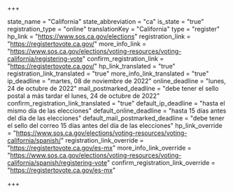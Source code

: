 +++

state_name = "California"
state_abbreviation = "ca"
is_state = "true"
registration_type = "online"
translationKey = "California"
type = "register"
hp_link = "https://www.sos.ca.gov/elections"
registration_link = "https://registertovote.ca.gov/"
more_info_link = "https://www.sos.ca.gov/elections/voting-resources/voting-california/registering-vote"
confirm_registration_link = "https://registertovote.ca.gov/"
hp_link_translated = "true"
registration_link_translated = "true"
more_info_link_translated = "true"
ip_deadline = "martes, 08 de noviembre de 2022"
online_deadline = "lunes, 24 de octubre de 2022"
mail_postmarked_deadline = "debe tener el sello postal a más tardar el lunes, 24 de octubre de 2022"
confirm_registration_link_translated = "true"
default_ip_deadline = "hasta el mismo día de las elecciones"
default_online_deadline = "hasta 15 días antes del día de las elecciones"
default_mail_postmarked_deadline = "debe tener el sello del correo 15 días antes del día de las elecciones"
hp_link_override = "https://www.sos.ca.gov/elections/voting-resources/voting-california/spanish/"
registration_link_override = "https://registertovote.ca.gov/es-mx"
more_info_link_override = "https://www.sos.ca.gov/elections/voting-resources/voting-california/spanish/registering-vote"
confirm_registration_link_override = "https://registertovote.ca.gov/es-mx"

+++